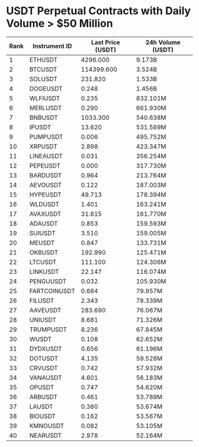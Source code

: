 # USDT Perpetual Contracts with Daily Volume > $50 Million

| Rank | Instrument ID | Last Price (USDT) | 24h Volume (USDT) |
|------|---------------|-------------------|-------------------|
| 1 | ETHUSDT | 4296.000 | 9.173B |
| 2 | BTCUSDT | 114399.600 | 3.524B |
| 3 | SOLUSDT | 231.820 | 1.533B |
| 4 | DOGEUSDT | 0.248 | 1.456B |
| 5 | WLFIUSDT | 0.235 | 832.101M |
| 6 | MERLUSDT | 0.290 | 661.930M |
| 7 | BNBUSDT | 1033.300 | 540.638M |
| 8 | IPUSDT | 13.620 | 531.589M |
| 9 | PUMPUSDT | 0.006 | 495.752M |
| 10 | XRPUSDT | 2.898 | 423.347M |
| 11 | LINEAUSDT | 0.031 | 356.254M |
| 12 | PEPEUSDT | 0.000 | 317.730M |
| 13 | BARDUSDT | 0.964 | 213.764M |
| 14 | AEVOUSDT | 0.122 | 187.003M |
| 15 | HYPEUSDT | 49.713 | 178.394M |
| 16 | WLDUSDT | 1.401 | 163.241M |
| 17 | AVAXUSDT | 31.815 | 161.770M |
| 18 | ADAUSDT | 0.853 | 159.593M |
| 19 | SUIUSDT | 3.510 | 159.005M |
| 20 | MEUSDT | 0.847 | 133.731M |
| 21 | OKBUSDT | 192.990 | 125.471M |
| 22 | LTCUSDT | 111.100 | 124.306M |
| 23 | LINKUSDT | 22.147 | 116.074M |
| 24 | PENGUUSDT | 0.032 | 105.930M |
| 25 | FARTCOINUSDT | 0.684 | 79.957M |
| 26 | FILUSDT | 2.343 | 78.339M |
| 27 | AAVEUSDT | 283.690 | 76.067M |
| 28 | UNIUSDT | 8.681 | 71.326M |
| 29 | TRUMPUSDT | 8.236 | 67.845M |
| 30 | WUSDT | 0.108 | 62.652M |
| 31 | DYDXUSDT | 0.656 | 61.196M |
| 32 | DOTUSDT | 4.135 | 59.528M |
| 33 | CRVUSDT | 0.742 | 57.932M |
| 34 | VANAUSDT | 4.601 | 56.183M |
| 35 | OPUSDT | 0.747 | 54.620M |
| 36 | ARBUSDT | 0.461 | 53.789M |
| 37 | LAUSDT | 0.380 | 53.674M |
| 38 | BIOUSDT | 0.162 | 53.567M |
| 39 | KMNOUSDT | 0.082 | 53.105M |
| 40 | NEARUSDT | 2.978 | 52.164M |
